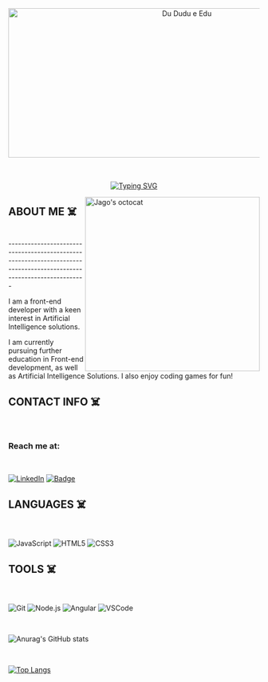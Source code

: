 <div align="center">
  <img alt="Du Dudu e Edu" src="https://i.imgur.com/R45gxt7.gif" width="700px" height="300px" />
</div>
<br> <br>
<div align="center">

  [![Typing SVG](https://readme-typing-svg.demolab.com?font=Press+Start+2P&size=35&pause=1000&color=F79D5B&center=true&vCenter=true&random=true&width=600&height=60&lines=It's+me%2C+Jago+%F0%9F%98%B5%E2%80%8D%F0%9F%92%AB)](https://git.io/typing-svg)

</div>
  <img align="right" alt="Jago's octocat" src="https://i.imgur.com/1q7DFBR.png" height="350px" width="350px"/>
</div>




<p align="left">
  <h2> ABOUT ME ☠️</h2> <br>
--------------------------------------------------------------------------------------------------------------------
  <p>  I am a front-end developer with a keen interest in Artificial Intelligence solutions.</p>
  <p>  I am currently pursuing further education in Front-end development, as well as Artificial Intelligence Solutions. I also enjoy coding games for fun!<p>
</p>


<p align="left">
  <h2> CONTACT INFO ☠️</h2> <br>
  <h3>Reach me at:</h3>
  
</p> <br>

  [![LinkedIn](https://img.shields.io/badge/LinkedIn-0077B5?style=for-the-badge&logo=linkedin&logoColor=white)](https://www.linkedin.com/in/jago-martins)
  [![Badge](https://img.shields.io/badge/Gmail-D14836?style=for-the-badge&logo=gmail&logoColor=white)](mailto:devj4g0@gmail.com)


<p align="left">
  <h2> LANGUAGES ☠️</h2> <br>

  ![JavaScript](https://img.shields.io/badge/JavaScript-F7DF1E?style=for-the-badge&logo=javascript&logoColor=black)
  ![HTML5](https://img.shields.io/badge/HTML5-E34F26?style=for-the-badge&logo=html5&logoColor=white)
  ![CSS3](https://img.shields.io/badge/CSS3-1572B6?style=for-the-badge&logo=css3&logoColor=white)
</p>

<p align="left">
  <h2> TOOLS ☠️</h2> <br>
  
  ![Git](https://img.shields.io/badge/GIT-E44C30?style=for-the-badge&logo=git&logoColor=white)
  ![Node.js](https://img.shields.io/badge/Node.js-43853D?style=for-the-badge&logo=node.js&logoColor=white)
  ![Angular](https://img.shields.io/badge/Angular-DD0031?style=for-the-badge&logo=angular&logoColor=white)
  ![VSCode](https://img.shields.io/badge/VSCode-0078D4?style=for-the-badge&logo=visual%20studio%20code&logoColor=white)


</p> <br>

![Anurag's GitHub stats](https://github-readme-stats.vercel.app/api?username=dev-jago&theme=great-gatsby&show_icons=true)

<br>

[![Top Langs](https://github-readme-stats.vercel.app/api/top-langs/?username=dev-jago&theme=great-gatsby)](https://github.com/anuraghazra/github-readme-stats)
